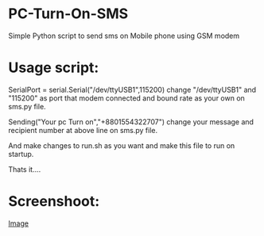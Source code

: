 PC-Turn-On-SMS
==============

Simple Python script to send sms on Mobile phone using GSM modem 

Usage script:
=============

SerialPort = serial.Serial("/dev/ttyUSB1",115200)
change "/dev/ttyUSB1" and "115200" as port that modem connected and bound rate as your own on sms.py file.


Sending("Your pc Turn on","+8801554322707")
change your message and recipient number at above line on sms.py file.


And make changes to run.sh as you want and make this file to run on startup.

Thats it....


Screenshoot:
============
<a href="https://dl.dropboxusercontent.com/u/37994695/photos/Screenshot_2013-11-16-15-23-48.png">Image</a>
